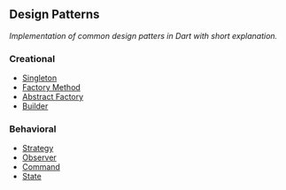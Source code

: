 Design Patterns
---------------
_Implementation of common design patters in Dart with short explanation._

### Creational
* [Singleton](https://github.com/heda7/design_patterns/blob/master/creational/singleton.dart)
* [Factory Method](https://github.com/heda7/design_patterns/blob/master/creational/factory_method.dart)
* [Abstract Factory](https://github.com/heda7/design_patterns/blob/master/creational/abstract_factory.dart)
* [Builder](https://github.com/heda7/design_patterns/tree/master/creational/builder)

### Behavioral
* [Strategy](https://github.com/heda7/design_patterns/blob/master/behavioral/strategy.dart)
* [Observer](https://github.com/heda7/design_patterns/tree/master/behavioral/observer)
* [Command](https://github.com/heda7/design_patterns/tree/master/behavioral/command)
* [State](https://github.com/heda7/design_patterns/tree/master/behavioral/state)
